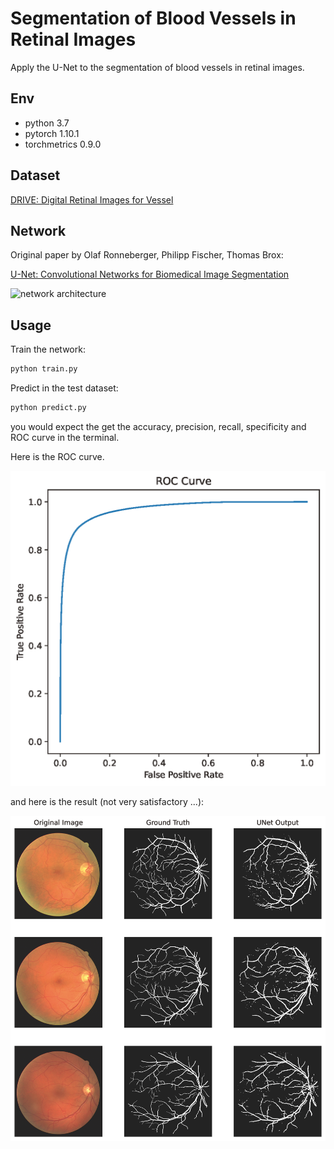 #  Segmentation of Blood Vessels in Retinal Images

Apply the U-Net to the  segmentation of blood vessels in retinal images. 

## Env

* python 3.7
* pytorch 1.10.1
* torchmetrics 0.9.0

## Dataset

[DRIVE: Digital Retinal Images for Vessel](https://drive.grand-challenge.org/)

## Network

Original paper by Olaf Ronneberger, Philipp Fischer, Thomas Brox:

[U-Net: Convolutional Networks for Biomedical Image Segmentation](https://arxiv.org/abs/1505.04597)

![network architecture](https://i.imgur.com/jeDVpqF.png)

## Usage

Train the network: 

```sh
python train.py
```

Predict in the test dataset: 

```sh
python predict.py
```

you would expect the get the accuracy, precision, recall, specificity and ROC curve in the terminal. 

Here is the ROC curve. 

![roc curve](./roc_curve.png)

and here is the result (not very satisfactory ...):

![result](./example_result.png)